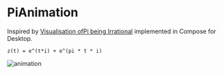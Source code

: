 # PiAnimation

Inspired
by [Visualisation ofPi being Irrational](https://www.youtube.com/watch?v=HIXLWRHPSgo&ab_channel=VedPrepMathsAcademy)
implemented in Compose for Desktop.

`z(t) = e^(t*i) + e^(pi * t * i)`

![animation](images/animation.gif)